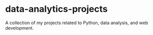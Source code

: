 # data-analytics-projects
A collection of my projects related to Python, data analysis, and web development.
